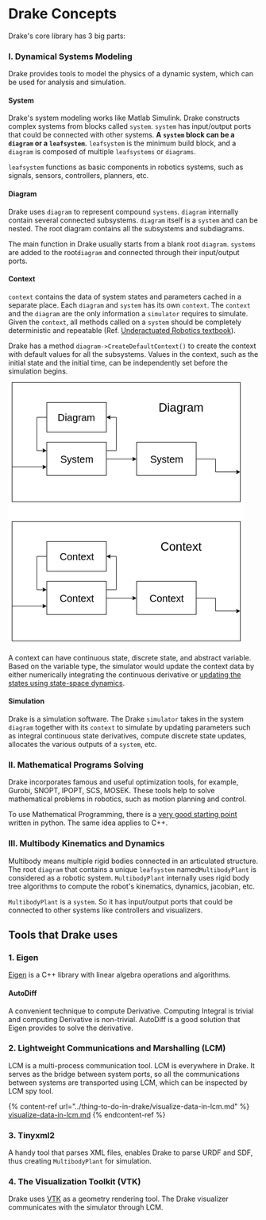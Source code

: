 # Drake Concepts

Drake's core library has 3 big parts:

### I. Dynamical Systems Modeling

Drake provides tools to model the physics of a dynamic system, which can be used for analysis and simulation.

#### System

Drake's system modeling works like Matlab Simulink. Drake constructs complex systems from blocks called `system`. `system` has input/output ports that could be connected with other systems. **A `system` block can be a `diagram` or a `leafsystem`.** `leafsystem` is the minimum build block, and a `diagram` is composed of multiple `leafsystems` or `diagrams`.

`leafsystem` functions as basic components in robotics systems, such as signals, sensors, controllers, planners, etc.

#### Diagram

Drake uses `diagram` to represent compound `systems`. `diagram` internally contain several connected subsystems. `diagram` itself is a `system` and can be nested. The root diagram contains all the subsystems and subdiagrams.

The main function in Drake usually starts from a blank root `diagram`. `systems` are added to the root`diagram` and connected through their input/output ports.

#### Context

`context` contains the data of system states and parameters cached in a separate place. Each `diagram` and  `system` has its own `context`. The `context` and the `diagram` are the only information a `simulator` requires to simulate. Given the `context`, all methods called on a `system` should be completely deterministic and repeatable (Ref. [Underactuated Robotics textbook](http://underactuated.csail.mit.edu/underactuated.html?chapter=systems)).

Drake has a method `diagram->CreateDefaultContext()` to create the context with default values for all the subsystems. Values in the context, such as the initial state and the initial time, can be independently set before the simulation begins.

![](../.gitbook/assets/diagram.png)

A context can have continuous state, discrete state, and abstract variable. Based on the variable type, the simulator would update the context data by either numerically integrating the continuous derivative or [updating the states using state-space dynamics](https://drake.mit.edu/doxygen\_cxx/group\_\_discrete\_\_systems.html).

#### Simulation

Drake is a simulation software. The Drake `simulator` takes in the system `diagram` together with its `context` to simulate by updating parameters such as integral continuous state derivatives, compute discrete state updates, allocates the various outputs of a `system`, etc.

### II. Mathematical Programs Solving

Drake incorporates famous and useful optimization tools, for example, Gurobi, SNOPT, IPOPT, SCS, MOSEK. These tools help to solve mathematical problems in robotics, such as motion planning and control.

To use Mathematical Programming, there is a [very good starting point](https://colab.research.google.com/github/RussTedrake/underactuated/blob/master/src/mathematical\_program\_examples.ipynb) written in python. The same idea applies to C++.

### III. Multibody Kinematics and Dynamics

Multibody means multiple rigid bodies connected in an articulated structure. The root `diagram` that contains a unique `leafsystem` named`MultibodyPlant` is considered as a robotic system. `MultibodyPlant` internally uses rigid body tree algorithms to compute the robot's kinematics, dynamics, jacobian, etc.&#x20;

`MultibodyPlant` is a `system`. So it has input/output ports that could be connected to other systems like controllers and visualizers.

## Tools that Drake uses

### 1. Eigen

[Eigen](http://eigen.tuxfamily.org/index.php?title=Main\_Page) is a C++ library with linear algebra operations and algorithms.

#### AutoDiff

A convenient technique to compute Derivative. Computing Integral is trivial and computing Derivative is non-trivial. AutoDiff is a good solution that Eigen provides to solve the derivative.

### 2. Lightweight Communications and Marshalling (LCM)

LCM is a multi-process communication tool. LCM is everywhere in Drake. It serves as the bridge between system ports, so all the communications between systems are transported using LCM, which can be inspected by LCM spy tool.

{% content-ref url="../thing-to-do-in-drake/visualize-data-in-lcm.md" %}
[visualize-data-in-lcm.md](../thing-to-do-in-drake/visualize-data-in-lcm.md)
{% endcontent-ref %}

### 3. Tinyxml2

A handy tool that parses XML files, enables Drake to parse URDF and SDF, thus creating `MultibodyPlant` for simulation.

### 4. The Visualization Toolkit (VTK)

Drake uses [VTK](https://vtk.org/) as a geometry rendering tool. The Drake visualizer communicates with the simulator through LCM.
